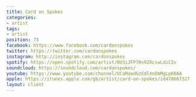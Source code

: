 ```yaml
---
title: Card on Spokes
categories:
- artist
tags:
- artist
position: 73
facebook: https://www.facebook.com/cardonspokes
twitter: https://twitter.com/cardonspokes
instagram: http://instagram.com/cardonspokes
spotify: https://open.spotify.com/artist/0U3iJFP70s9Z8cswLdiCIv
soundcloud: https://soundcloud.com/cardonspokes/
youtube: https://www.youtube.com/channel/UCaMaadGzEdlXnDbMgLpK8AA
apple: https://itunes.apple.com/gb/artist/card-on-spokes/id470667327
layout: client
---
```


